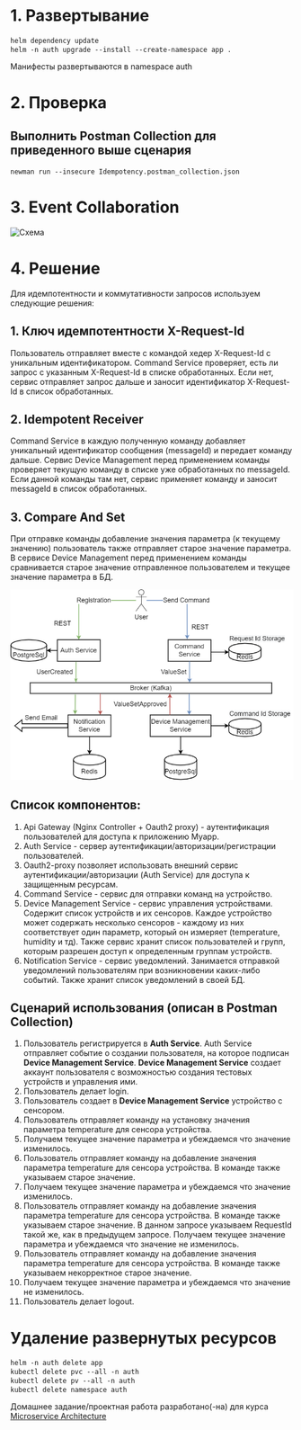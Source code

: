 # 1. Развертывание
    helm dependency update
    helm -n auth upgrade --install --create-namespace app .
Манифесты развертываются в namespace auth

# 2. Проверка
## Выполнить Postman Collection для приведенного выше сценария
    newman run --insecure Idempotency.postman_collection.json

# 3. Event Collaboration
![Схема](https://www.plantuml.com/plantuml/proxy?cache=no&src=https://raw.githubusercontent.com/pav37/stream-processing-homework/main/Event_Collaboration/Event_Collaboration.puml)

# 4. Решение
Для идемпотентности и коммутативности запросов используем следующие решения:
## 1. Ключ идемпотентности X-Request-Id
Пользователь отправляет вместе с командой хедер X-Request-Id с уникальным идентификатором. 
Command Service проверяет, есть ли запрос с указанным X-Request-Id в списке обработанных. 
Если нет, сервис отправляет запрос дальше и заносит идентификатор X-Request-Id в список обработанных.
## 2. Idempotent Receiver
Command Service в каждую полученную команду добавляет уникальный идентификатор сообщения (messageId) и передает команду дальше.
Сервис Device Management перед применением команды проверяет текущую команду в списке уже обработанных по messageId. 
Если данной команды там нет, сервис применяет команду и заносит messageId в список обработанных.
## 3. Compare And Set
При отправке команды добавление значения параметра (к текущему значению) пользователь также отправляет старое значение параметра.
В сервисе Device Management перед применением команды сравнивается старое значение отправленное пользователем и текущее значение параметра в БД.


![Решение](Streaming.png)
## Список компонентов:
1. Api Gateway (Nginx Controller + Oauth2 proxy) - аутентификация пользователей для доступа к приложению Myapp.
2. Auth Service - сервер аутентификации/авторизации/регистрации пользователей.
3. Oauth2-proxy позволяет использовать внешний сервис аутентификации/авторизации (Auth Service) для доступа к защищенным ресурсам.
4. Command Service - сервис для отправки команд на устройство.
5. Device Management Service - сервис управления устройствами. Содержит список устройств и их сенсоров. 
Каждое устройство может содержать несколько сенсоров - каждому из них соответствует один параметр, который он измеряет (temperature, humidity и тд).
Также сервис хранит список пользователей и групп, которым разрешен доступ к определенным группам устройств.
6. Notification Service - сервис уведомлений. Занимается отправкой уведомлений пользователям при возникновении каких-либо событий. Также хранит список уведомлений в своей БД.

## Сценарий использования (описан в Postman Collection)
1. Пользователь регистрируется в **Auth Service**. 
Auth Service отправляет событие о создании пользователя, на которое подписан **Device Management Service**. 
**Device Management Service** создает аккаунт пользователя с возможностью создания тестовых устройств и управления ими.
2. Пользователь делает login.
3. Пользователь создает в **Device Management Service** устройство с сенсором.
4. Пользователь отправляет команду на установку значения параметра temperature для сенсора устройства.
5. Получаем текущее значение параметра и убеждаемся что значение изменилось.
6. Пользователь отправляет команду на добавление значения параметра temperature для сенсора устройства. В команде также указываем старое значение.
7. Получаем текущее значение параметра и убеждаемся что значение изменилось.
8. Пользователь отправляет команду на добавление значения параметра temperature для сенсора устройства. В команде также указываем старое значение. 
   В данном запросе указываем RequestId такой же, как в предыдущем запросе.
Получаем текущее значение параметра и убеждаемся что значение не изменилось.
9. Пользователь отправляет команду на добавление значения параметра temperature для сенсора устройства. В команде также указываем некорректное старое значение.
10. Получаем текущее значение параметра и убеждаемся что значение не изменилось.
11. Пользователь делает logout.


# Удаление развернутых ресурсов
    helm -n auth delete app 
    kubectl delete pvc --all -n auth
    kubectl delete pv --all -n auth
    kubectl delete namespace auth

Домашнее задание/проектная работа разработано(-на) для курса [Microservice Architecture](https://otus.ru/lessons/microservice-architecture)
